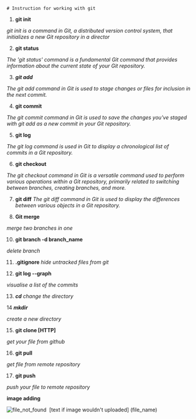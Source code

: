     # Instruction for working with git

1. **git init**

*git init is a command in Git, a distributed version control system, that initializes a new Git repository in a director*

2. **git status**

*The 'git status' command is a fundamental Git command that provides information about the current state of your Git repository.*

3. ***git add***

*The git add command in Git is used to stage changes or files for inclusion in the next commit.*

4. **git commit**

*The git commit command in Git is used to save the changes you've staged with git add as a new commit in your Git repository.*

5. **git log**

*The git log command is used in Git to display a chronological list of commits in a Git repository.*

6. **git checkout**

*The git checkout command in Git is a versatile command used to perform various operations within a Git repository, primarily related to switching between branches, creating branches, and more.*

7. **git diff**
*The git diff command in Git is used to display the differences between various objects in a Git repository.*

9. **Git merge**

*merge two branches in one*

10. **git branch -d branch_name**

*delete branch*

11. **.gitignore**
*hide untracked files from git*

12. **git log --graph**

*visualise a list of the commits*

13. ***cd***
*change the directory*

14 ***mkdir***

*create a new directory*

15. **git clone [HTTP]**

*get your file from github*

16. **git pull**

*get file from remote repository*

17. **git push**

*push your file to remote repository*


**image adding**

![file_not_found](image.jpg)
![]()
[text if image wouldn't uploaded] (file_name)